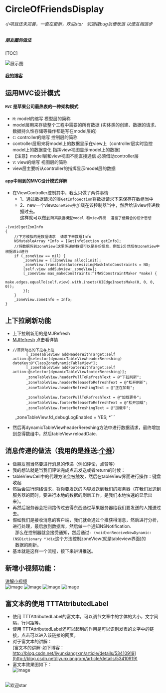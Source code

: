 # CircleOfFriendsDisplay
###### 小项目还未完善，一直在更新，欢迎star   欢迎提bug以便改进  以便互相进步
##### 朋友圈的做法

[TOC]

![展示图](https://github.com/liyuunxiangGit/CircleOfFriendsDisplay/blob/master/动图/112.gif)
#### [我的博客](http://blog.csdn.net/liyunxiangrxm)
## 运用MVC设计模式
#### `MVC` 是苹果公司最热衷的一种架构模式<br>
* `M`: model的缩写  模型层的简称<br>
 * model层用来存放整个工程中需要的所有数据 (实体类的创建、数据的请求、数据持久性存储等操作都是写在model层的)<br>
* `C`: controller的缩写 控制层的简称<br>
 * controller层用来将model上的数据显示在view上（controller层实时监控model上的数据变化 指挥view视图显示model上的数据）<br>
* 【注意】model层和view视图不能直接通信 必须借助controller层<br>
* `V`: view的缩写 视图层的简称<br>
 * view层主要听从controller的指挥显示model层的数据<br>

#### app中用到的MVC设计模式详解
* 在ViewController控制其中，我么只做了两件事情
  * 1、通过数据请求的类`GetInfoSection`将数据请求下来保存在数组当中
  * 2、new一个view`ZoneView`并加载在该控制器当中，然后给该view传递数据过去。<br>
  这样就可以做到`隔离数据模型model 和view界面  遵循了低耦合的设计思想`

```
-(void)getZonInfo
{
    //下方模拟的是数据请求  请求下来数组Info
    NSMutableArray *Info = [GetInfoSection getInfo];
    //将数据传到zoneView(这里传递的数据可以是身份信息，例如id)然后在zoneView中根据该id进行
    if (_zoneView == nil) {
        _zoneView = [[ZoneView alloc]init];
        _zoneView.translatesAutoresizingMaskIntoConstraints = NO;
        [self.view addSubview:_zoneView];
        [_zoneView mas_makeConstraints:^(MASConstraintMaker *make) {
            make.edges.equalTo(self.view).with.insets(UIEdgeInsetsMake(0, 0, 0, 0));
        }];
    }
    _zoneView.zoneInfo = Info;
}
```

## 上下拉刷新功能
* 上下拉刷新用的是MJRefresh 
* [MJRefresh](https://github.com/CoderMJLee/MJRefresh#Support%20what%20kinds%20of%20controls%20to%20refresh) 点击看详情
* ```
  //首页动态的下拉与上拉
        [_zoneTableView addHeaderWithTarget:self action:@selector(dynamicTableViewheaderRereshing) dateKey:@"ClassZonedynamicTableView"];
        [_zoneTableView addFooterWithTarget:self action:@selector(dynamicTableViewfooterRereshing)];
        _zoneTableView.headerPullToRefreshText = @"下拉刷新";
        _zoneTableView.headerReleaseToRefreshText = @"松开刷新";
        _zoneTableView.headerRefreshingText = @"正在加载";
        
        _zoneTableView.footerPullToRefreshText = @"加载更多";
        _zoneTableView.footerReleaseToRefreshText = @"松开加载";
        _zoneTableView.footerRefreshingText = @"加载中";
         _zoneTableView.fd_debugLogEnabled = YES;
*```
* 然后再dynamicTableViewheaderRereshing方法中进行数据请求，最终增加到总得数组中，然后tableView reloadDate.

## 消息传递的做法（我用的是推送:[个推](http://www.getui.com)）
* 做朋友圈当然要进行消息的传递（例如评论，点赞等）
* 我的想法就是当我们评论完成点击发送或者return的时候：
 *  tableViewCell中的代理方法会被触发，然后在tableView界面进行操作：键盘收起
 * 然后会进行网络请求，将你要发送的内容发送到我们的服务器（在我们发送到服务器的同时，要进行本地的数据的刷新工作，是我们本地快速的显示出来）。
 * 再然后服务器会把网路传过去得东西通过苹果服务器给我们要发送的人推送过去。
 * 假如我们是接收消息的客户端，我们就会通过个推获得消息，然后进行分析，进行处理，最后放到数据库，然后做一个通知NSNotification.<br>
   那么在控制器就会接受通知，然后通过`- (void)onReceiveNewDynamic:(NSDictionary *)dic`这个方法控制zoneView(就是tableview界面)的<br>
   数据的刷新。
* 基本就是这样一个流程，接下来讲讲推送。

## 新增小视频功能：
[讲解小视频](https://github.com/liyuunxiangGit/CircleOfFriendsDisplay/blob/master/小视频-班级圈发送/index.html)<br>
![image](https://github.com/liyuunxiangGit/CircleOfFriendsDisplay/blob/master/动图/IMG_1470.PNG)
![image](https://github.com/liyuunxiangGit/CircleOfFriendsDisplay/blob/master/动图/IMG_1471.PNG)
![image](https://github.com/liyuunxiangGit/CircleOfFriendsDisplay/blob/master/动图/IMG_1472.PNG)
![image](https://github.com/liyuunxiangGit/CircleOfFriendsDisplay/blob/master/动图/IMG_1473.PNG)<br>

## 富文本的使用 TTTAttributedLabel
* 使用 TTTAttributedLabel的富文本，可以调节文章中的字体的大小，文字间隔，行间距等。<br>
* 使用 TTTAttributedLabel还可以起到的作用是可以识别发表的文字中的链接，点击可以进入该链接的网页。<br>
* 对于富文本的讲解：<br>
[富文本的讲解-如下博客：http://blog.csdn.net/liyunxiangrxm/article/details/53410919](http://blog.csdn.net/liyunxiangrxm/article/details/53410919)<br>
* 富文本效果图如下：<br>
![image](https://github.com/liyuunxiangGit/CircleOfFriendsDisplay/blob/master/动图/富文本.png)<br>

##
![欢迎star](https://github.com/liyuunxiangGit/CircleOfFriendsDisplay/blob/master/动图/1708447-5ec5b979baec85ae.gif)

